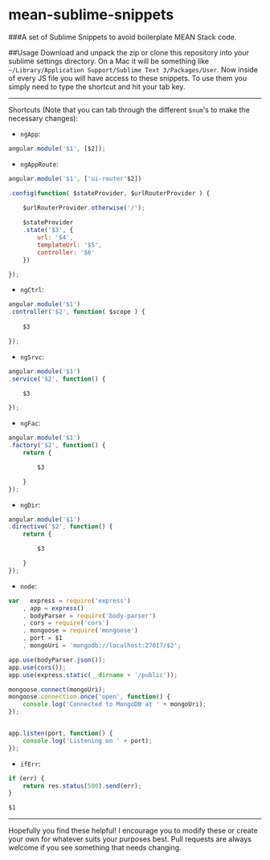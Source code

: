 # mean-sublime-snippets

###A set of Sublime Snippets to avoid boilerplate MEAN Stack code.

##Usage
Download and unpack the zip or clone this repository into your sublime settings directory. On a Mac it will be something like `~/Library/Application Support/Sublime Text 3/Packages/User`. Now inside of every JS file you will have access to these snippets. To use them you simply need to type the shortcut and hit your tab key.

___

Shortcuts (Note that you can tab through the different `$num`'s to make the necessary changes):

- `ngApp`:
```javascript
angular.module('$1', [$2]);
```

- `ngAppRoute`:
```javascript
angular.module('$1', ['ui-router'$2])

.config(function( $stateProvider, $urlRouterProvider ) {

	$urlRouterProvider.otherwise('/');
	
	$stateProvider
	.state('$3', {
		url: '$4',
		templateUrl: '$5',
		controller: '$6'
	})

});
```

- `ngCtrl`:
```javascript
angular.module('$1')
.controller('$2', function( $scope ) {
	
	$3

});
```

- `ngSrvc`:
```javascript
angular.module('$1')
.service('$2', function() {

	$3

});
```

- `ngFac`:
```javascript
angular.module('$1')
.factory('$2', function() {
	return {

		$3

	}
});
```

- `ngDir`:
```javascript
angular.module('$1')
.directive('$2', function() {
	return {

		$3

	}
});
```

- `node`:
```javascript
var   express = require('express')
	, app = express()
	, bodyParser = require('body-parser')
	, cors = require('cors')
	, mongoose = require('mongoose')
	, port = $1
	, mongoUri = 'mongodb://localhost:27017/$2';

app.use(bodyParser.json());
app.use(cors());
app.use(express.static(__dirname + '/public'));

mongoose.connect(mongoUri);
mongoose.connection.once('open', function() {
	console.log('Connected to MongoDB at ' + mongoUri);
});


app.listen(port, function() {
	console.log('Listening on ' + port);
});
```

- `ifErr`:
```javascript
if (err) {
	return res.status(500).send(err);
}

$1
```

___

Hopefully you find these helpful! I encourage you to modify these or create your own for whatever suits your purposes best. Pull requests are always welcome if you see something that needs changing.
